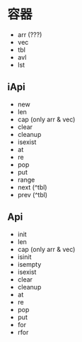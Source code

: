 # 容器
 - arr (???)
 - vec
 - tbl
 - avl
 - lst

## iApi
 - new
 - len
 - cap (only arr & vec)
 - clear
 - cleanup
 - isexist
 - at
 - re
 - pop
 - put
 - range
 - next (^tbl)
 - prev (^tbl)

## Api
 - init
 - len
 - cap (only arr & vec)
 - isinit
 - isempty
 - isexist
 - clear
 - cleanup
 - at
 - re
 - pop
 - put
 - for
 - rfor
